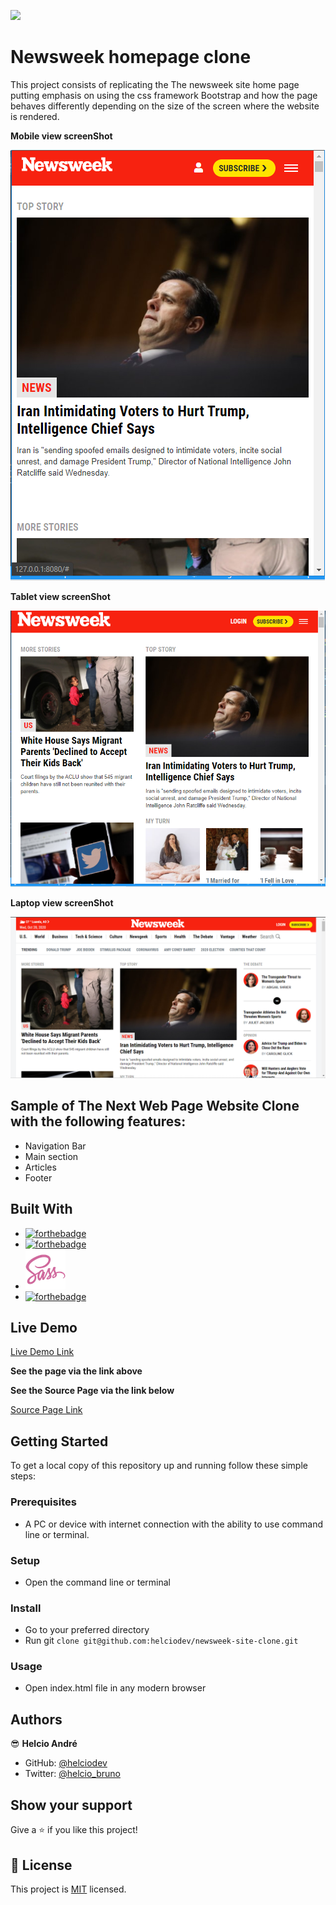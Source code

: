 ![](https://img.shields.io/badge/Microverse-blueviolet)


# Newsweek homepage clone
This project consists of replicating the The newsweek site home page putting emphasis on using the css framework Bootstrap and how the page behaves differently depending on the size of the screen where the website is rendered.

**Mobile view screenShot**

![moblie view](assets/images/mobile-view.png)

**Tablet view screenShot**

![tablet view](assets/images/tablet-view.png)

**Laptop view screenShot**

![desktop view](assets/images/desktop-view.png)

## Sample of The Next Web Page Website Clone with the following features:

- Navigation Bar
- Main section
- Articles
- Footer

## Built With

- [![forthebadge](https://forthebadge.com/images/badges/uses-html.svg)](https://forthebadge.com)
- [![forthebadge](https://forthebadge.com/images/badges/uses-css.svg)](https://forthebadge.com)
- ![desktop view](assets/images/sass.png)   
- [![forthebadge](https://forthebadge.com/images/badges/made-with-javascript.svg)](https://forthebadge.com)

## Live Demo

[Live Demo Link](https://helciodev.github.io/newsweek-site-clone/)

**See the page via the link above**

**See the Source Page via the link below**

[Source Page Link](https://newsweek.com/)

## Getting Started

To get a local copy of this repository up and running follow these simple steps:

### Prerequisites

- A PC or device with internet connection with the ability to use command line  or terminal.

### Setup

- Open the command line  or terminal

### Install

- Go to your preferred directory
- Run git `clone git@github.com:helciodev/newsweek-site-clone.git`

### Usage

- Open index.html file in any modern browser

## Authors

😎 **Helcio André**

- GitHub: [@helciodev](https://github.com/helciodev)
- Twitter: [@helcio_bruno](https://twitter.com/helcio_bruno)

## Show your support

Give a ⭐️ if you like this project!

## 📝 License

This project is [MIT](https://choosealicense.com/licenses/mit/) licensed.


